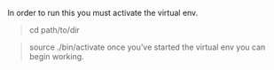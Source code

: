 In order to run this you must activate the virtual env.
> cd path/to/dir

> source ./bin/activate
once you've started the virtual env you can begin working.
